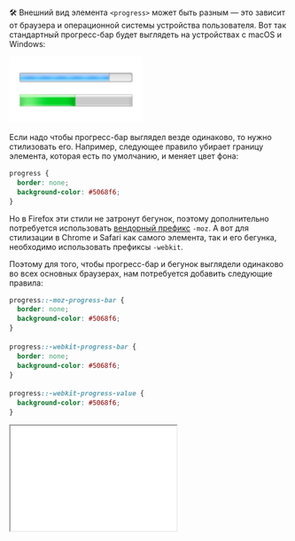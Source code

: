 🛠 Внешний вид элемента `<progress>` может быть разным — это зависит от браузера и операционной системы устройства пользователя. Вот так стандартный прогресс-бар будет выглядеть на устройствах с macOS и Windows:

![Внешний вид прогресс-бара в macOS и Windows](../images/default_progressbar.png)

Если надо чтобы прогресс-бар выглядел везде одинаково, то нужно стилизовать его. Например, следующее правило убирает границу элемента, которая есть по умолчанию, и меняет цвет фона:

```css
progress {
  border: none;
  background-color: #5068f6;
}
```

Но в Firefox эти стили не затронут бегунок, поэтому дополнительно потребуется использовать [вендорный префикс](/css/vendor-prefixes/) `-moz`. А вот для стилизации в Chrome и Safari как самого элемента, так и его бегунка, необходимо использовать префиксы `-webkit`.

Поэтому для того, чтобы прогресс-бар и бегунок выглядели одинаково во всех основных браузерах, нам потребуется добавить следующие правила:

```css
progress::-moz-progress-bar {
  border: none;
  background-color: #5068f6;
}

progress::-webkit-progress-bar {
  border: none;
  background-color: #5068f6;
}

progress::-webkit-progress-value {
  background-color: #5068f6;
}
```

<iframe title="Пример индикатора загрузки" src="../demos/basic/" height="190"></iframe>
